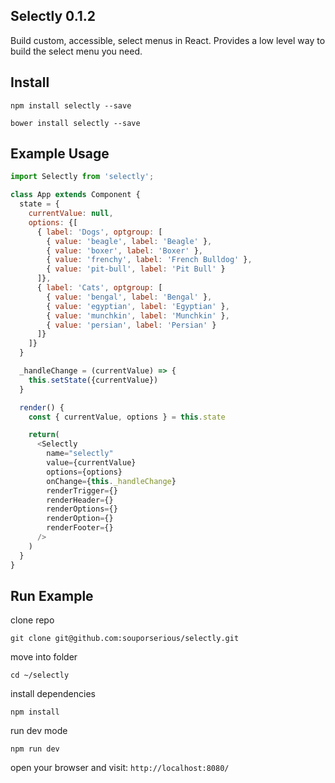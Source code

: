 ## Selectly 0.1.2

Build custom, accessible, select menus in React. Provides a low level way to build the select menu you need.

## Install

`npm install selectly --save`

`bower install selectly --save`

## Example Usage

```javascript
import Selectly from 'selectly';

class App extends Component {
  state = {
    currentValue: null,
    options: {[
      { label: 'Dogs', optgroup: [
        { value: 'beagle', label: 'Beagle' },
        { value: 'boxer', label: 'Boxer' },
        { value: 'frenchy', label: 'French Bulldog' },
        { value: 'pit-bull', label: 'Pit Bull' }
      ]},
      { label: 'Cats', optgroup: [
        { value: 'bengal', label: 'Bengal' },
        { value: 'egyptian', label: 'Egyptian' },
        { value: 'munchkin', label: 'Munchkin' },
        { value: 'persian', label: 'Persian' }
      ]}
    ]}
  }

  _handleChange = (currentValue) => {
    this.setState({currentValue})
  }

  render() {
    const { currentValue, options } = this.state

    return(
      <Selectly
        name="selectly"
        value={currentValue}
        options={options}
        onChange={this._handleChange}
        renderTrigger={}
        renderHeader={}
        renderOptions={}
        renderOption={}
        renderFooter={}
      />
    )
  }
}
```

## Run Example

clone repo

`git clone git@github.com:souporserious/selectly.git`

move into folder

`cd ~/selectly`

install dependencies

`npm install`

run dev mode

`npm run dev`

open your browser and visit: `http://localhost:8080/`
